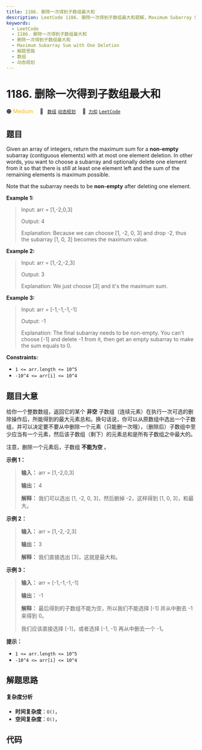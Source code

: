 ```yaml
---
title: 1186. 删除一次得到子数组最大和
description: LeetCode 1186. 删除一次得到子数组最大和题解，Maximum Subarray Sum with One Deletion，包含解题思路、复杂度分析以及完整的 JavaScript 代码实现。
keywords:
  - LeetCode
  - 1186. 删除一次得到子数组最大和
  - 删除一次得到子数组最大和
  - Maximum Subarray Sum with One Deletion
  - 解题思路
  - 数组
  - 动态规划
---
```


# 1186. 删除一次得到子数组最大和

🟠 <font color=#ffb800>Medium</font>&emsp; 🔖&ensp; [`数组`](/tag/array.md) [`动态规划`](/tag/dynamic-programming.md)&emsp; 🔗&ensp;[`力扣`](https://leetcode.cn/problems/maximum-subarray-sum-with-one-deletion) [`LeetCode`](https://leetcode.com/problems/maximum-subarray-sum-with-one-deletion)

## 题目

Given an array of integers, return the maximum sum for a **non-empty**
subarray (contiguous elements) with at most one element deletion. In other
words, you want to choose a subarray and optionally delete one element from it
so that there is still at least one element left and the sum of the remaining
elements is maximum possible.

Note that the subarray needs to be **non-empty** after deleting one element.



**Example 1:**

> Input: arr = [1,-2,0,3]
> 
> Output: 4
> 
> Explanation: Because we can choose [1, -2, 0, 3] and drop -2, thus the subarray [1, 0, 3] becomes the maximum value.

**Example 2:**

> Input: arr = [1,-2,-2,3]
> 
> Output: 3
> 
> Explanation: We just choose [3] and it's the maximum sum.

**Example 3:**

> Input: arr = [-1,-1,-1,-1]
> 
> Output: -1
> 
> Explanation:  The final subarray needs to be non-empty. You can't choose [-1] and delete -1 from it, then get an empty subarray to make the sum equals to 0.

**Constraints:**

  * `1 <= arr.length <= 10^5`
  * `-10^4 <= arr[i] <= 10^4`


## 题目大意

给你一个整数数组，返回它的某个 **非空**
子数组（连续元素）在执行一次可选的删除操作后，所能得到的最大元素总和。换句话说，你可以从原数组中选出一个子数组，并可以决定要不要从中删除一个元素（只能删一次哦），（删除后）子数组中至少应当有一个元素，然后该子数组（剩下）的元素总和是所有子数组之中最大的。

注意，删除一个元素后，子数组 **不能为空** 。



**示例 1：**

> 
> 
> 
> 
> 
> **输入：** arr = [1,-2,0,3]
> 
> **输出：** 4
> 
> **解释：** 我们可以选出 [1, -2, 0, 3]，然后删掉 -2，这样得到 [1, 0, 3]，和最大。

**示例 2：**

> 
> 
> 
> 
> 
> **输入：** arr = [1,-2,-2,3]
> 
> **输出：** 3
> 
> **解释：** 我们直接选出 [3]，这就是最大和。
> 
> 

**示例 3：**

> 
> 
> 
> 
> 
> **输入：** arr = [-1,-1,-1,-1]
> 
> **输出：** -1
> 
> **解释：** 最后得到的子数组不能为空，所以我们不能选择 [-1] 并从中删去 -1 来得到 0。
> 
> > 
>  我们应该直接选择 [-1]，或者选择 [-1, -1] 再从中删去一个 -1。
> 
> 



**提示：**

  * `1 <= arr.length <= 10^5`
  * `-10^4 <= arr[i] <= 10^4`


## 解题思路

#### 复杂度分析

- **时间复杂度**：`O()`，
- **空间复杂度**：`O()`，

## 代码

```javascript

```